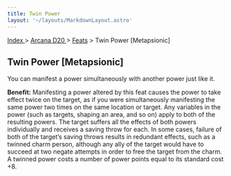 ```yaml
---
title: Twin Power
layout: '~/layouts/MarkdownLayout.astro'
---
```


[ Index ](/) > [ Arcana D20 ](/arcana.d20.srd) > [Feats](/arcana.d20.srd/feats) > Twin Power [Metapsionic]

## Twin Power [Metapsionic]

You can manifest a power simultaneously with another power just like it.

**Benefit:** Manifesting a power altered by this feat causes the power to take
effect twice on the target, as if you were simultaneously manifesting the same
power two times on the same location or target. Any variables in the power
(such as targets, shaping an area, and so on) apply to both of the resulting
powers. The target suffers all the effects of both powers individually and
receives a saving throw for each. In some cases, failure of both of the
target’s saving throws results in redundant effects, such as a twinned charm
person, although any ally of the target would have to succeed at two negate
attempts in order to free the target from the charm. A twinned power costs a
number of power points equal to its standard cost +8.

